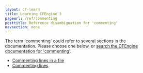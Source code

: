```yaml
---
layout: cf-learn
title: Learning CFEngine 3
pageurl: /ref/commenting
posttitle: Reference disambiguation for 'commenting'
navsection: none
---
```


The term 'commenting' could refer to several sections in the documentation. Please choose one below, or
[search the CFEngine documentation for 'commenting'](http://cfengine.com/docs/latest/search.html?q=commenting).

- [Commenting lines in a file](http://cfengine.com/docs/latest/examples-example-snippets-basic-file-directory.html#commenting-lines-in-a-file)
- [Commenting lines](http://cfengine.com/docs/latest/guide-language-concepts-pattern-matching-and-referencing.html#commenting-lines)

